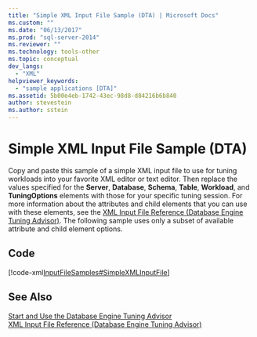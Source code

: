 ```yaml
---
title: "Simple XML Input File Sample (DTA) | Microsoft Docs"
ms.custom: ""
ms.date: "06/13/2017"
ms.prod: "sql-server-2014"
ms.reviewer: ""
ms.technology: tools-other
ms.topic: conceptual
dev_langs: 
  - "XML"
helpviewer_keywords: 
  - "sample applications [DTA]"
ms.assetid: 5b00e4eb-1742-43ec-98d8-d84216b6b840
author: stevestein
ms.author: sstein
---
```

# Simple XML Input File Sample (DTA)
  Copy and paste this sample of a simple XML input file to use for tuning workloads into your favorite XML editor or text editor. Then replace the values specified for the **Server**, **Database**, **Schema**, **Table**, **Workload**, and **TuningOptions** elements with those for your specific tuning session. For more information about the attributes and child elements that you can use with these elements, see the [XML Input File Reference &#40;Database Engine Tuning Advisor&#41;](xml-input-file-reference-database-engine-tuning-advisor.md). The following sample uses only a subset of available attribute and child element options.  
  
## Code  
 [!code-xml[InputFileSamples#SimpleXMLInputFile](../../snippets/xml/SQL14/dta_xml/inputfilesamples/xml/dta_xml_input_file_samples.xml#simplexmlinputfile)]  
  
## See Also  
 [Start and Use the Database Engine Tuning Advisor](../../relational-databases/performance/start-and-use-the-database-engine-tuning-advisor.md)   
 [XML Input File Reference &#40;Database Engine Tuning Advisor&#41;](xml-input-file-reference-database-engine-tuning-advisor.md)  
  
  
